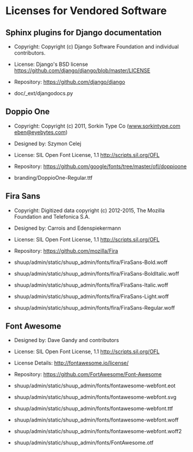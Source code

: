 Licenses for Vendored Software
==============================

Sphinx plugins for Django documentation
---------------------------------------

* Copyright: Copyright (c) Django Software Foundation and individual
  contributors.
* License: Django's BSD license
  <https://github.com/django/django/blob/master/LICENSE>
* Repository: https://github.com/django/django

* doc/_ext/djangodocs.py

Doppio One
----------

* Copyright: Copyright (c) 2011, Sorkin Type Co (www.sorkintype.com eben@eyebytes.com)
* Designed by: Szymon Celej
* License: SIL Open Font License, 1.1 <http://scripts.sil.org/OFL>
* Repository: https://github.com/google/fonts/tree/master/ofl/doppioone

* branding/DoppioOne-Regular.ttf

Fira Sans
---------

* Copyright: Digitized data copyright (c) 2012-2015, The Mozilla Foundation and Telefonica S.A.
* Designed by: Carrois and Edenspiekermann
* License: SIL Open Font License, 1.1 <http://scripts.sil.org/OFL>
* Repository: https://github.com/mozilla/Fira

* shuup/admin/static/shuup_admin/fonts/fira/FiraSans-Bold.woff
* shuup/admin/static/shuup_admin/fonts/fira/FiraSans-BoldItalic.woff
* shuup/admin/static/shuup_admin/fonts/fira/FiraSans-Italic.woff
* shuup/admin/static/shuup_admin/fonts/fira/FiraSans-Light.woff
* shuup/admin/static/shuup_admin/fonts/fira/FiraSans-Regular.woff

Font Awesome
------------

* Designed by: Dave Gandy and contributors
* License: SIL Open Font License, 1.1 <http://scripts.sil.org/OFL>
* License Details: http://fontawesome.io/license/
* Repository: https://github.com/FortAwesome/Font-Awesome

* shuup/admin/static/shuup_admin/fonts/fontawesome-webfont.eot
* shuup/admin/static/shuup_admin/fonts/fontawesome-webfont.svg
* shuup/admin/static/shuup_admin/fonts/fontawesome-webfont.ttf
* shuup/admin/static/shuup_admin/fonts/fontawesome-webfont.woff
* shuup/admin/static/shuup_admin/fonts/fontawesome-webfont.woff2
* shuup/admin/static/shuup_admin/fonts/FontAwesome.otf
